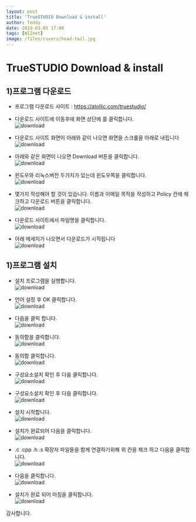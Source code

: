 ```yaml
---
layout: post
title: 'TrueSTUDIO Download & install'
author: Teddy
date: 2019-03-05 17:00
tags: [WIZnet]
image: /files/covers/head-tail.jpg
---
```


# TrueSTUDIO Download & install

## 1)프로그램 다운로드

* 프로그램 다운로드 사이트 : https://atollic.com/truestudio/

* 다운로드 사이트에 이동후에 화면 상단에 를 클릭합니다.<br>
![download](/files/posts/2019-03-05/2019-03-05-01.png)

* 다운로드 사이트 화면이 아래와 같이 나오면 화면을 스크롤을 아래로 내립니다<br>
![download](/files/posts/2019-03-05/2019-03-05-02.png)

* 아래와 같은 화면이 나오면 Download 버튼을 클릭합니다.<br>
![download](/files/posts/2019-03-05/2019-03-05-03.png)

* 윈도우와 리눅스버전 두가지가 있는데 윈도우쪽을 클릭합니다.<br>
![download](/files/posts/2019-03-05/2019-03-05-04.png)

* 몇가지 작성해야 할 것이 있습니다. 이름과 이메일 목적을 작성하고 Policy 칸에 체크하고 다운로드 버튼을 클릭합니다.<br>
![download](/files/posts/2019-03-05/2019-03-05-05.png)

* 다운로드 사이트에서 파일명을 클릭합니다.<br>
![download](/files/posts/2019-03-05/2019-03-05-06.png)

* 아래 메세지가 나오면서 다운로드가 시작됩니다<br>
![download](/files/posts/2019-03-05/2019-03-05-07.png)

## 1)프로그램 설치

* 설치 프로그램을 실행합니다.<br>
![download](/files/posts/2019-03-05/2019-03-05-08.png)

* 언어 설정 후 OK 클릭합니다.<br>
![download](/files/posts/2019-03-05/2019-03-05-09.png)

* 다음을 클릭 합니다.<br>
![download](/files/posts/2019-03-05/2019-03-05-10.png)

* 동의함을 클릭합니다.<br>
![download](/files/posts/2019-03-05/2019-03-05-11.png)

* 동의함 클릭합니다.<br>
![download](/files/posts/2019-03-05/2019-03-05-12.png)

* 구성요소설치 확인 후 다음 클릭합니다.<br>
![download](/files/posts/2019-03-05/2019-03-05-13.png)

* 구성요소설치 확인 후 다음 클릭합니다.<br>
![download](/files/posts/2019-03-05/2019-03-05-14.png)

* 설치 시작합니다.<br>
![download](/files/posts/2019-03-05/2019-03-05-15.png)

* 설치가 완료되어 다음을 클릭합니다.<br>
![download](/files/posts/2019-03-05/2019-03-05-15.png)

* .c .cpp .h .s 확장자 파일들을 함께 연결하기위해 위 칸을 체크 하고 다음을 클릭합니다.<br>
![download](/files/posts/2019-03-05/2019-03-05-17.png)

* 다음을 클릭합니다.<br>
![download](/files/posts/2019-03-05/2019-03-05-18.png)

* 설치가 완료 되어 마침을 클릭합니다.<br>
![download](/files/posts/2019-03-05/2019-03-05-19.png)


 감사합니다.
